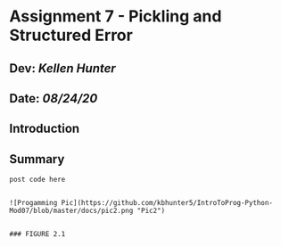 # Assignment 7 - Pickling and Structured Error
## **Dev:** *Kellen Hunter*  
## **Date:** *08/24/20*  
## Introduction
## Summary

```
post code here


![Progamming Pic](https://github.com/kbhunter5/IntroToProg-Python-Mod07/blob/master/docs/pic2.png "Pic2")


### FIGURE 2.1
